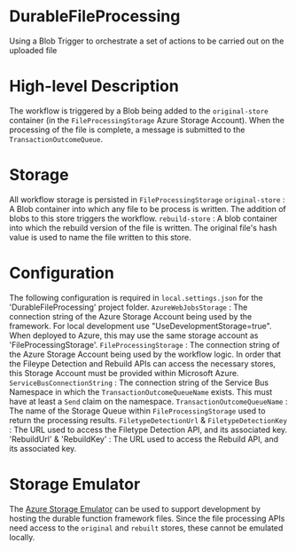 # DurableFileProcessing
Using a Blob Trigger to orchestrate a set of actions to be carried out on the uploaded file

# High-level Description
The workflow is triggered by a Blob being added to the `original-store` container (in the `FileProcessingStorage` Azure Storage Account). When the processing of the file is complete, a message is submitted to the `TransactionOutcomeQueue`.

# Storage
All workflow storage is persisted in `FileProcessingStorage`
`original-store` : A Blob container into which any file to be process is written. The addition of blobs to this store triggers the workflow.
`rebuild-store` : A blob container into which the rebuild version of the file is written. The original file's hash value is used to name the file written to this store.

# Configuration
The following configuration is required in `local.settings.json` for the 'DurableFileProcessing' project folder.
`AzureWebJobsStorage` : The connection string of the Azure Storage Account being used by the framework. For local development use "UseDevelopmentStorage=true". When deployed to Azure, this may use the same storage account as 'FileProcessingStorage'.
`FileProcessingStorage` : The connection string of the Azure Storage Account being used by the workflow logic. In order that the Fileype Detection and Rebuild APIs can access the necessary stores, this Storage Account must be provided within Microsoft Azure.
`ServiceBusConnectionString` : The connection string of the Service Bus Namespace in which the `TransactionOutcomeQueueName` exists. This must have at least a `Send` claim on the namespace.
`TransactionOutcomeQueueName`  : The name of the Storage Queue within `FileProcessingStorage` used to return the processing results.
`FiletypeDetectionUrl` & `FiletypeDetectionKey` : The URL used to access the Filetype Detection API, and its associated key.
'RebuildUrl' & 'RebuildKey' : The URL used to access the Rebuild API, and its associated key.

# Storage Emulator
The [Azure Storage Emulator](https://docs.microsoft.com/en-us/azure/storage/common/storage-use-emulator) can be used to support development by hosting the durable function framework files. Since the file processing APIs need access to the `original` and `rebuilt` stores, these cannot be emulated locally.